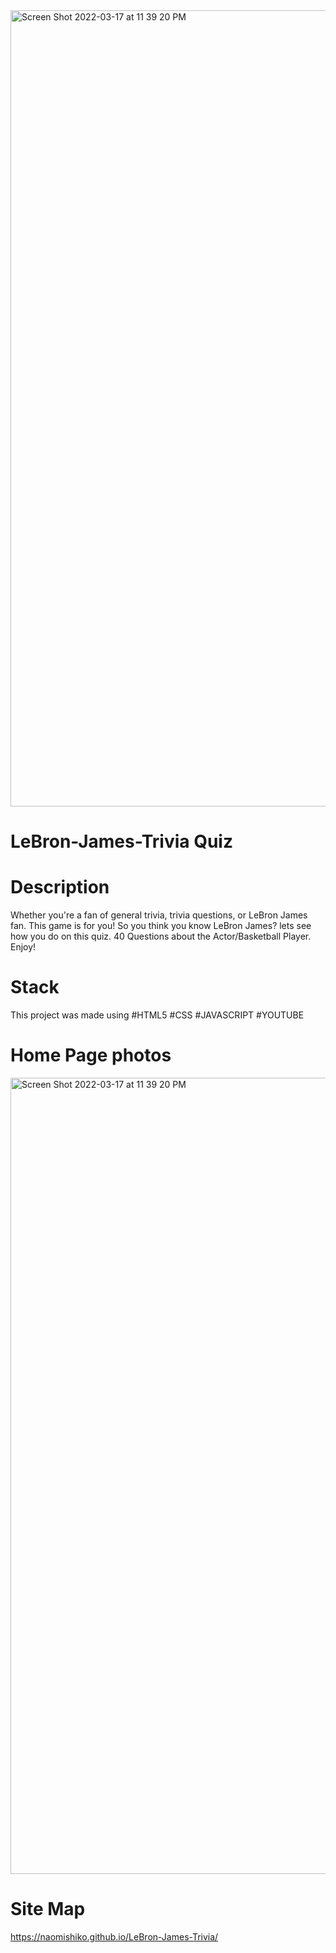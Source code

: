 
<img width="1274" alt="Screen Shot 2022-03-17 at 11 39 20 PM" src="https://user-images.githubusercontent.com/98294096/158950653-8bccaa4f-5f83-4de2-8a32-55de1fdbf7c6.png">


# LeBron-James-Trivia Quiz

# Description

Whether you're a fan of general trivia, trivia questions, or LeBron James fan. This game is for you! 
So you think you know LeBron James? lets see how you do on this quiz.
40 Questions about the Actor/Basketball Player. Enjoy!


# Stack

This project was made using
#HTML5 #CSS #JAVASCRIPT #YOUTUBE

# Home Page photos
<img width="1274" alt="Screen Shot 2022-03-17 at 11 39 20 PM" src="https://user-images.githubusercontent.com/98294096/158952027-37debcba-f15e-4c62-81f1-f1105e218a7f.png">


# Site Map

https://naomishiko.github.io/LeBron-James-Trivia/
